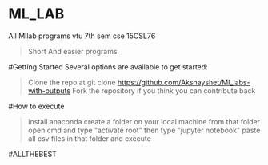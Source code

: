 # ML_LAB
All Mllab programs vtu 7th sem cse 15CSL76
>Short And easier programs

#Getting Started
Several options are available to get started:

>Clone the repo at git clone https://github.com/Akshayshet/Ml_labs-with-outputs
>Fork the repository if you think you can contribute back

#How to execute
>install anaconda
>create a folder on your local machine
>from that folder open cmd and type "activate root" then type "jupyter notebook"
>paste all csv files in that folder and execute

#ALLTHEBEST


